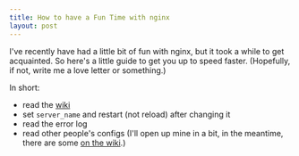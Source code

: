 ```yaml
---
title: How to have a Fun Time with nginx
layout: post
---
```


I've recently have had a little bit of fun with nginx, but it took a
while to get acquainted. So here's a little guide to get you up to speed
faster. (Hopefully, if not, write me a love letter or something.)

In short:

* read the [wiki][]
* set `server_name` and restart (not reload) after changing it
* read the error log
* read other people's configs (I'll open up mine in a bit, in the
  meantime, there are some [on the wiki][samples].)

[wiki]: http://wiki.nginx.org/Configuration
[samples]: http://wiki.nginx.org/Configuration#Full_examples
